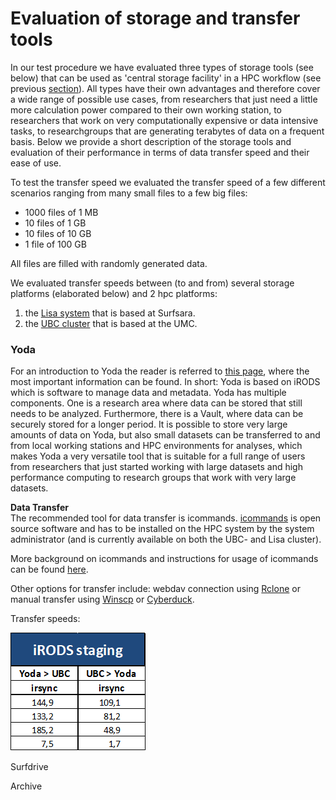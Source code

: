 # Evaluation of storage and transfer tools

In our test procedure we have evaluated three types of storage tools (see below) that can be used as 'central storage facility' in a HPC workflow (see previous [section](./workflow.md)). All types have their own advantages and therefore cover a wide range of possible use cases, from researchers that just need a little more calculation power compared to their own working station, to researchers that work on very computationally expensive or data intensive tasks, to researchgroups that are generating terabytes of data on a frequent basis. Below we provide a short description of the storage tools and evaluation of their performance in terms of data transfer speed and their ease of use.

To test the transfer speed we evaluated the transfer speed of a few different scenarios ranging from many small files to a few big files:  
* 1000 files of 1 MB
* 10 files of 1 GB
* 10 files of 10 GB
* 1 file of 100 GB

All files are filled with randomly generated data.

We evaluated transfer speeds between (to and from) several storage platforms (elaborated below) and 2 hpc platforms: 
1. the [Lisa system](https://userinfo.surfsara.nl/systems/lisa/description) that is based at Surfsara.
2. the [UBC cluster](https://wiki.bioinformatics.umcutrecht.nl/HPC) that is based at the UMC.


### Yoda
For an introduction to Yoda the reader is referred to [this page](https://yoda.sites.uu.nl/home/introduction-to-yoda-2/), where the most important information can be found. In short: Yoda is based on iRODS which is software to manage data and metadata. Yoda has multiple components. One is a research area where data can be stored that still needs to be analyzed. Furthermore, there is a Vault, where data can be securely stored for a longer period. 
It is possible to store very large amounts of data on Yoda, but also small datasets can be transferred to and from local working stations and HPC environments for analyses, which makes Yoda a very versatile tool that is suitable for a full range of users from researchers that just started working with large datasets and high performance computing to research groups that work with very large datasets.

**Data Transfer**  
The recommended tool for data transfer is icommands. [icommands](https://irods.org/download/) is open source software and has to be installed on the HPC system by the system administrator (and is currently available on both the UBC- and Lisa cluster). 

More background on icommands and instructions for usage of icommands can be found [here](./Yoda.md).

Other options for transfer include: webdav connection using [Rclone](https://rclone.org/) or manual transfer using [Winscp](https://winscp.net/) or [Cyberduck](https://cyberduck.io/).

Transfer speeds:

<img src="./pictures/irods.png" alt="alt text" width="217" height="189">








Surfdrive

Archive


